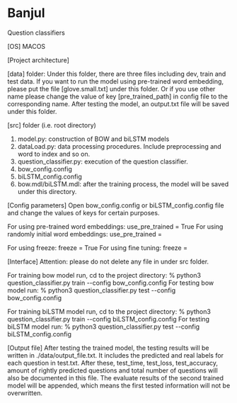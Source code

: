 # Banjul
Question classifiers

[OS]
MACOS

[Project architecture]

[data] folder:
Under this folder, there are three files including dev, train and test data. 
If you want to run the model using pre-trained word embedding, please put the file [glove.small.txt] under this folder. Or if you use other name please change the value of key [pre_trained_path] in config file to the corresponding name. 
After testing the model, an output.txt file will be saved under this folder.

[src] folder (i.e. root directory)
1. model.py: construction of BOW and biLSTM models
2. dataLoad.py:  data processing procedures. Include preprocessing and word to index and so on. 
3. question_classifier.py:  execution of the question classifier.
4. bow_config.config
5. biLSTM_config.config
6. bow.mdl/biLSTM.mdl: after the training process, the model will be saved under this directory.


[Config parameters]
Open bow_config.config or biLSTM_config.config file and change the values of keys for certain purposes.

For using pre-trained word embeddings: use_pre_trained = True
For using randomly initial word embeddings: use_pre_trained = 

For using freeze: freeze = True
For using fine tuning: freeze =

[Interface]
Attention: please do not delete any file in under src folder.

For training bow model run, cd to the project directory: 
% python3 question_classifier.py train --config bow_config.config
For testing bow model run:
% python3 question_classifier.py test --config bow_config.config


For training biLSTM model run, cd to the project directory: 
% python3 question_classifier.py train --config biLSTM_config.config
For testing biLSTM model run:
% python3 question_classifier.py test --config biLSTM_config.config


[Output file]
After testing the trained model, the testing results will be written in ./data/output_file.txt. 
It includes the predicted and real labels for each question in test.txt. 
After these, test_time, test_loss, test_accuracy, amount of rightly predicted questions and total number of questions will also be documented in this file.
The evaluate results of the second trained model will be appended, which means the first tested information will not be overwritten.
